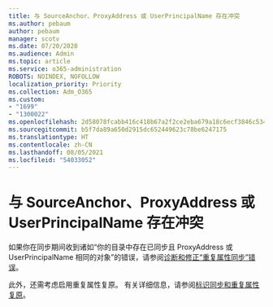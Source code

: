 ```yaml
---
title: 与 SourceAnchor、ProxyAddress 或 UserPrincipalName 存在冲突
ms.author: pebaum
author: pebaum
manager: scotv
ms.date: 07/20/2020
ms.audience: Admin
ms.topic: article
ms.service: o365-administration
ROBOTS: NOINDEX, NOFOLLOW
localization_priority: Priority
ms.collection: Adm_O365
ms.custom:
- "1699"
- "1300022"
ms.openlocfilehash: 2d58078fcabb416c418b67a2f2ce2eba679a18c6ecf3846c534bde74188d7827
ms.sourcegitcommit: b5f7da89a650d2915dc652449623c78be6247175
ms.translationtype: HT
ms.contentlocale: zh-CN
ms.lasthandoff: 08/05/2021
ms.locfileid: "54033052"
---
```

# <a name="conflicts-with-sourceanchor-proxyaddress-userprincipalname"></a>与 SourceAnchor、ProxyAddress 或 UserPrincipalName 存在冲突

如果你在同步期间收到诸如“你的目录中存在已同步且 ProxyAddress 或 UserPrincipalName 相同的对象”的错误，请参阅[诊断和修正“重复属性同步”错误](https://docs.microsoft.com/azure/active-directory/hybrid/how-to-connect-health-diagnose-sync-errors)。

此外，还需考虑启用重复属性复原。 有关详细信息，请参阅[标识同步和重复属性复原](https://aka.ms/duplicateattributeresiliency)。